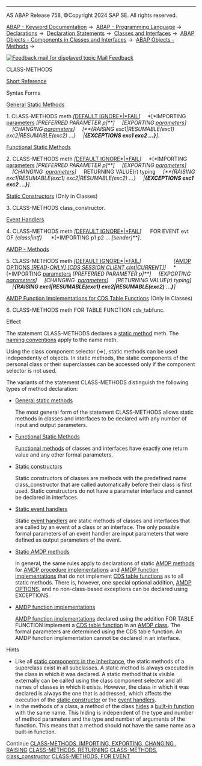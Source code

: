   

* * *

AS ABAP Release 758, ©Copyright 2024 SAP SE. All rights reserved.

[ABAP - Keyword Documentation](javascript:call_link\('abenabap.htm'\)) →  [ABAP - Programming Language](javascript:call_link\('abenabap_reference.htm'\)) →  [Declarations](javascript:call_link\('abendeclarations.htm'\)) →  [Declaration Statements](javascript:call_link\('abenabap_declarations.htm'\)) →  [Classes and Interfaces](javascript:call_link\('abenclasses_and_interfaces.htm'\)) →  [ABAP Objects - Components in Classes and Interfaces](javascript:call_link\('abenclass_ifac_components.htm'\)) →  [ABAP Objects - Methods](javascript:call_link\('abenmethods.htm'\)) → 

 [![](Mail.gif?object=Mail.gif "Feedback mail for displayed topic") Mail Feedback](mailto:f1_help@sap.com?subject=Feedback%20on%20ABAP%20Documentation&body=Document:%20CLASS-METHODS%2C%20ABAPCLASS-METHODS%2C%20758%0D%0A%0D%0AError:%0D%0A%0D%0A%0D%0A%0D%0ASuggestion%20for%20improvement:)

CLASS-METHODS

[Short Reference](javascript:call_link\('abapclass-methods_shortref.htm'\))

Syntax Forms

[General Static Methods](javascript:call_link\('abapclass-methods_general.htm'\))

1\. CLASS-METHODS meth *\[*[DEFAULT IGNORE*|*FAIL](javascript:call_link\('abapmethods_default.htm'\))*\]*
    *\[*IMPORTING [parameters](javascript:call_link\('abapmethods_parameters.htm'\)) *\[*PREFERRED PARAMETER p*\]**\]*
    *\[*EXPORTING [parameters](javascript:call_link\('abapmethods_parameters.htm'\))*\]*
    *\[*CHANGING [parameters](javascript:call_link\('abapmethods_parameters.htm'\))*\]*
    *\[**{*RAISING exc1*|*RESUMABLE(exc1) exc2*|*RESUMABLE(exc2) ...*}*
    *|**{*EXCEPTIONS exc1 exc2 ...*}**\]*.

[Functional Static Methods](javascript:call_link\('abapclass-methods_functional.htm'\))

2\. CLASS-METHODS meth *\[*[DEFAULT IGNORE*|*FAIL](javascript:call_link\('abapmethods_default.htm'\))*\]*
    *\[*IMPORTING [parameters](javascript:call_link\('abapmethods_parameters.htm'\)) *\[*PREFERRED PARAMETER p*\]**\]*
    *\[*EXPORTING [parameters](javascript:call_link\('abapmethods_parameters.htm'\))*\]*
    *\[*CHANGING  [parameters](javascript:call_link\('abapmethods_parameters.htm'\))*\]*
    RETURNING VALUE(r) typing
    *\[**{*RAISING exc1*|*RESUMABLE(exc1) exc2*|*RESUMABLE(exc2) ...*}*
    *|**{*EXCEPTIONS exc1 exc2 ...*}**\]*.

[Static Constructors](javascript:call_link\('abapclass-methods_constructor.htm'\)) (Only in Classes)

3\. CLASS-METHODS class\_constructor.

[Event Handlers](javascript:call_link\('abapclass-methods_event_handler.htm'\))

4\. CLASS-METHODS meth *\[*[DEFAULT IGNORE*|*FAIL](javascript:call_link\('abapmethods_default.htm'\))*\]*
     FOR EVENT evt OF *{*class*|*intf*}*
     *\[*IMPORTING p1 p2 ... *\[*sender*\]**\]*.

[AMDP - Methods](javascript:call_link\('abapmethods_amdp_options.htm'\))

5\. CLASS-METHODS meth *\[*[DEFAULT IGNORE*|*FAIL](javascript:call_link\('abapmethods_default.htm'\))*\]*
                     *\[*[AMDP OPTIONS *\[*READ-ONLY*\]* *\[*CDS SESSION CLIENT clnt*|*CURRENT*\]*](javascript:call_link\('abapmethods_amdp_options.htm'\))*\]*
    *\[*IMPORTING [parameters](javascript:call_link\('abapmethods_parameters.htm'\)) *\[*PREFERRED PARAMETER p*\]**\]*
    *\[*EXPORTING [parameters](javascript:call_link\('abapmethods_parameters.htm'\))*\]*
    *\[*CHANGING  [parameters](javascript:call_link\('abapmethods_parameters.htm'\))*\]*
    *\[*RETURNING VALUE(r) typing*\]*
    *\[**{*RAISING exc1*|*RESUMABLE(exc1) exc2*|*RESUMABLE(exc2) ...*}**\]*

[AMDP Function Implementations for CDS Table Functions](javascript:call_link\('abapclass-methods_for_tabfunc.htm'\)) (Only in Classes)

6\. CLASS-METHODS meth FOR TABLE FUNCTION cds\_tabfunc.

Effect

The statement CLASS-METHODS declares a [static method](javascript:call_link\('abenstatic_method_glosry.htm'\) "Glossary Entry") meth. The [naming conventions](javascript:call_link\('abennaming_conventions.htm'\)) apply to the name meth.

Using the class component selector (\=>), static methods can be used independently of objects. In static methods, the static components of the personal class or their superclasses can be accessed only if the component selector is not used.

The variants of the statement CLASS-METHODS distinguish the following types of method declaration:

-   [General static methods](javascript:call_link\('abapclass-methods_general.htm'\))
    
    The most general form of the statement CLASS-METHODS allows static methods in classes and interfaces to be declared with any number of input and output parameters.
    
-   [Functional Static Methods](javascript:call_link\('abapclass-methods_functional.htm'\))
    
    [Functional methods](javascript:call_link\('abenfunctional_method_glosry.htm'\) "Glossary Entry") of classes and interfaces have exactly one return value and any other formal parameters.
    
-   [Static constructors](javascript:call_link\('abapclass-methods_constructor.htm'\))
    
    Static constructors of classes are methods with the predefined name class\_constructor that are called automatically before their class is first used. Static constructors do not have a parameter interface and cannot be declared in interfaces.
    
-   [Static event handlers](javascript:call_link\('abapclass-methods_event_handler.htm'\))
    
    Static [event handlers](javascript:call_link\('abenevent_handler_glosry.htm'\) "Glossary Entry") are static methods of classes and interfaces that are called by an event of a class or an interface. The only possible formal parameters of an event handler are input parameters that were defined as output parameters of the event.
    
-   [Static AMDP methods](javascript:call_link\('abapmethods_amdp_options.htm'\))
    
    In general, the same rules apply to declarations of static [AMDP methods](javascript:call_link\('abenamdp_method_glosry.htm'\) "Glossary Entry") for [AMDP procedure implementations](javascript:call_link\('abenamdp_procedure_method_glosry.htm'\) "Glossary Entry") and [AMDP function implementations](javascript:call_link\('abenamdp_function_method_glosry.htm'\) "Glossary Entry") that do not implement [CDS table functions](javascript:call_link\('abencds_table_function_glosry.htm'\) "Glossary Entry") as to all static methods. There is, however, one special optional addition, [AMDP OPTIONS](javascript:call_link\('abapmethods_amdp_options.htm'\)), and no non-class-based exceptions can be declared using EXCEPTIONS.
    
-   [AMDP function implementations](javascript:call_link\('abapclass-methods_for_tabfunc.htm'\))
    
    [AMDP function implementations](javascript:call_link\('abenamdp_function_method_glosry.htm'\) "Glossary Entry") declared using the addition FOR TABLE FUNCTION implement a [CDS table function](javascript:call_link\('abencds_table_function_glosry.htm'\) "Glossary Entry") in an [AMDP class](javascript:call_link\('abenamdp_class_glosry.htm'\) "Glossary Entry"). The formal parameters are determined using the CDS table function. An AMDP function implementation cannot be declared in an interface.
    

Hints

-   Like all [static components in the inheritance](javascript:call_link\('abeninheritance_statical.htm'\)), the static methods of a superclass exist in all subclasses. A static method is always executed in the class in which it was declared. A static method that is visible externally can be called using the class component selector and all names of classes in which it exists. However, the class in which it was declared is always the one that is addressed, which affects the execution of the [static constructor](javascript:call_link\('abenstatic_constructor_glosry.htm'\) "Glossary Entry") or the [event handlers](javascript:call_link\('abenevent_handler_glosry.htm'\) "Glossary Entry").
-   In the methods of a class, a method of the class [hides](javascript:call_link\('abenbuilt_in_functions_syntax.htm'\)) a [built-in function](javascript:call_link\('abenbuiltin_function_glosry.htm'\) "Glossary Entry") with the same name. This hiding is independent of the type and number of method parameters and the type and number of arguments of the function. This means that a method should not have the same name as a built-in function.

Continue
[CLASS-METHODS, IMPORTING, EXPORTING, CHANGING , RAISING](javascript:call_link\('abapclass-methods_general.htm'\))
[CLASS-METHODS, RETURNING](javascript:call_link\('abapclass-methods_functional.htm'\))
[CLASS-METHODS, class\_constructor](javascript:call_link\('abapclass-methods_constructor.htm'\))
[CLASS-METHODS, FOR EVENT](javascript:call_link\('abapclass-methods_event_handler.htm'\))
